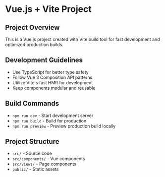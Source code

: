 # Vue.js + Vite Project

## Project Overview
This is a Vue.js project created with Vite build tool for fast development and optimized production builds.

## Development Guidelines
- Use TypeScript for better type safety
- Follow Vue 3 Composition API patterns
- Utilize Vite's fast HMR for development
- Keep components modular and reusable

## Build Commands
- `npm run dev` - Start development server
- `npm run build` - Build for production
- `npm run preview` - Preview production build locally

## Project Structure
- `src/` - Source code
- `src/components/` - Vue components
- `src/views/` - Page components
- `public/` - Static assets